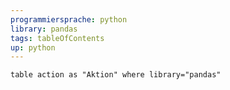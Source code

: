 ```yaml
---
programmiersprache: python 
library: pandas
tags: tableOfContents 
up: python
---
```


```dataview
table action as "Aktion" where library="pandas"
```